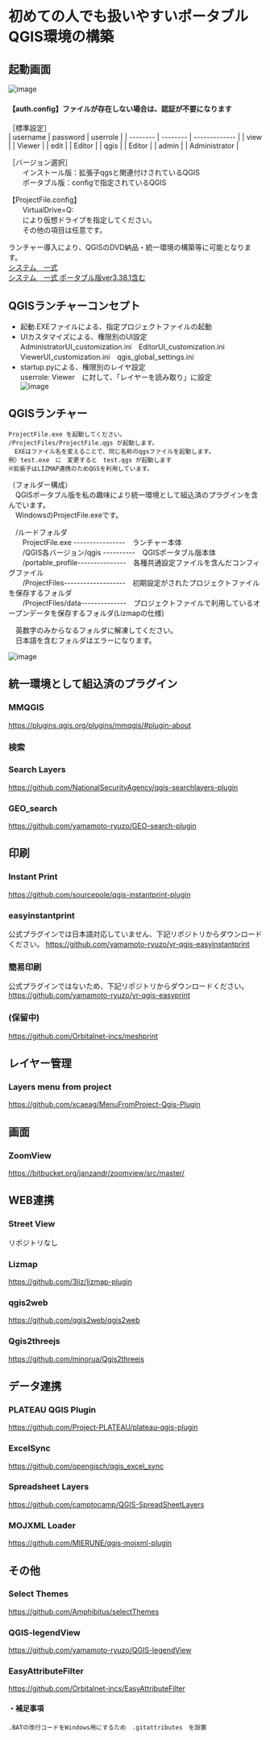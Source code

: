 # 初めての人でも扱いやすいポータブルQGIS環境の構築

## 起動画面

![image](https://github.com/user-attachments/assets/ea4196c0-be51-47d9-888a-45811f3e2024)

#### 【auth.config】ファイルが存在しない場合は、認証が不要になります

［標準設定］  
| username | password | userrole      |
| -------- | -------- | ------------- |
| view     |          | Viewer        |
| edit     |          | Editor        |
| qgis     |          | Editor        |
| admin    |          | Administrator |

［バージョン選択］   
　　インストール版：拡張子qgsと関連付けされているQGIS  
　　ポータブル版：configで指定されているQGIS  

【ProjectFile.config】  
　　VirtualDrive=Q:  
　　により仮想ドライブを指定してください。  
　　その他の項目は任意です。  

  ランチャー導入により、QGISのDVD納品・統一環境の構築等に可能となります。  
  [システム　一式](https://github.com/yamamoto-ryuzo/yr-qgis-launcher/releases/tag/v1.0.0)  
  [システム　一式 ポータブル版ver3.38.1含む](https://1drv.ms/u/c/cbbfeab49e70546f/EYyJqLhVbXNFufPDmemiWhABSOS7PdZqyGN_K_YfKuRKIg?e=N0973F)  

## QGISランチャーコンセプト

- 起動.EXEファイルによる、指定プロジェクトファイルの起動  
- UIカスタマイズによる、権限別のUI設定  
  AdministratorUI_customization.ini　EditorUI_customization.ini　ViewerUI_customization.ini　qgis_global_settings.ini  
- startup.pyによる、権限別のレイヤ設定  
  userrole: Viewer　に対して、「レイヤーを読み取り」に設定  
  ![image](https://github.com/user-attachments/assets/20c4a48d-7de1-49c4-9e45-f1da5e1fd8af)  

## QGISランチャー

    ProjectFile.exe を起動してください。  
    /ProjectFiles/ProjectFile.qgs が起動します。  
    　EXEはファイル名を変えることで、同じ名称のqgsファイルを起動します。  
    例）test.exe　に　変更すると　test.qgs が起動します  
    ※拡張子はLIZMAP連携のためQGSを利用しています。  

（フォルダー構成）  
　QGISポータブル版を私の趣味により統一環境として組込済のプラグインを含んでいます。    
　WindowsのProjectFile.exeです。  

　/ルードフォルダ  
　　ProjectFile.exe ----------------　ランチャー本体  
　　/QGIS各バージョン/qgis ----------　QGISポータブル版本体  
　　/portable_profile---------------　各種共通設定ファイルを含んだコンフィグファイル  
　　/ProjectFiles-------------------　初期設定がされたプロジェクトファイルを保存するフォルダ  
　　/ProjectFiles/data--------------　プロジェクトファイルで利用しているオープンデータを保存するフォルダ(Lizmapの仕様)  

　英数字のみからなるフォルダに解凍してください。  
　日本語を含むフォルダはエラーになります。  

![image](https://github.com/yamamoto-ryuzo/yr-qgis-portable-launcher2/assets/86514652/177ffbe3-654d-4d22-9f70-add09bcf0323)

## 統一環境として組込済のプラグイン
### MMQGIS
[https://plugins.qgis.org/plugins/mmqgis/#plugin-about ](https://michaelminn.com/linux/mmqgis/)
### 検索
### Search Layers
https://github.com/NationalSecurityAgency/qgis-searchlayers-plugin  
### GEO_search
https://github.com/yamamoto-ryuzo/GEO-search-plugin  
## 印刷
### Instant Print
https://github.com/sourcepole/qgis-instantprint-plugin  
### easyinstantprint  
公式プラグインでは日本語対応していません、下記リポジトリからダウンロードください。
https://github.com/yamamoto-ryuzo/yr-qgis-easyinstantprint  
### 簡易印刷
公式プラグインではないため、下記リポジトリからダウンロードください。  
https://github.com/yamamoto-ryuzo/yr-qgis-easyprint
### (保留中)
https://github.com/Orbitalnet-incs/meshprint  
## レイヤー管理
### Layers menu from project
https://github.com/xcaeag/MenuFromProject-Qgis-Plugin  
## 画面
### ZoomView
https://bitbucket.org/janzandr/zoomview/src/master/  
## WEB連携
### Street View
リポジトリなし  
### Lizmap
https://github.com/3liz/lizmap-plugin  
### qgis2web
https://github.com/qgis2web/qgis2web  
### Qgis2threejs
https://github.com/minorua/Qgis2threejs  
## データ連携
### PLATEAU QGIS Plugin
https://github.com/Project-PLATEAU/plateau-qgis-plugin  
### ExcelSync
https://github.com/opengisch/qgis_excel_sync  
### Spreadsheet Layers
https://github.com/camptocamp/QGIS-SpreadSheetLayers  
### MOJXML Loader
https://github.com/MIERUNE/qgis-mojxml-plugin  
## その他
### Select Themes
https://github.com/Amphibitus/selectThemes  
### QGIS-legendView
https://github.com/yamamoto-ryuzo/QGIS-legendView  
### EasyAttributeFilter
https://github.com/Orbitalnet-incs/EasyAttributeFilter  
#### ・補足事項
    .BATの改行コードをWindows用にするため　.gitattributes　を設置  

